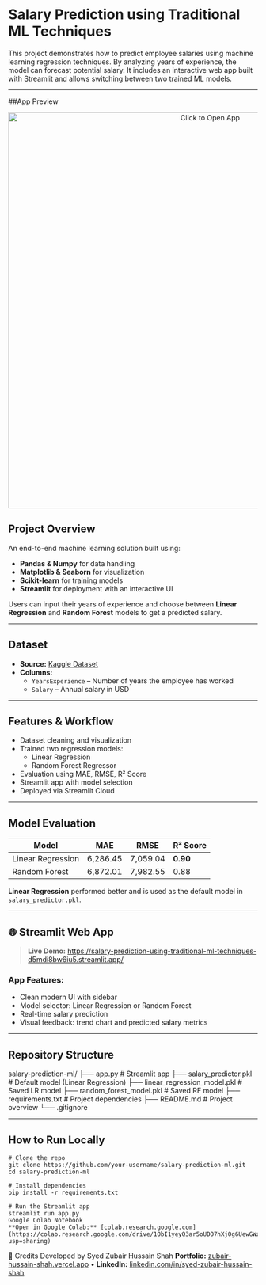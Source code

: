 # Salary Prediction using Traditional ML Techniques

This project demonstrates how to predict employee salaries using machine learning regression techniques. By analyzing years of experience, the model can forecast potential salary. It includes an interactive web app built with Streamlit and allows switching between two trained ML models.

---
##App Preview 
<p align="center">
  <a href="https://salary-prediction-using-traditional-ml-techniques-d5mdi8bw6iu5.streamlit.app/" target="_blank">
    <img src="https://github.com/user-attachments/assets/69210fb1-d02e-408f-8387-4a33839f0e18" alt="Click to Open App" width="800"/>
  </a>
</p>

##  Project Overview

An end-to-end machine learning solution built using:

- **Pandas & Numpy** for data handling  
- **Matplotlib & Seaborn** for visualization  
- **Scikit-learn** for training models  
- **Streamlit** for deployment with an interactive UI  

Users can input their years of experience and choose between **Linear Regression** and **Random Forest** models to get a predicted salary.

---

##  Dataset

- **Source:** [Kaggle Dataset](https://www.kaggle.com/datasets/korpionn/salary-prediction-dataset)
- **Columns:**
  - `YearsExperience` – Number of years the employee has worked
  - `Salary` – Annual salary in USD

---

##  Features & Workflow

- Dataset cleaning and visualization  
- Trained two regression models:  
  - Linear Regression  
  - Random Forest Regressor  
- Evaluation using MAE, RMSE, R² Score  
- Streamlit app with model selection  
- Deployed via Streamlit Cloud

---

##  Model Evaluation

| Model              | MAE     | RMSE    | R² Score |
|--------------------|---------|---------|----------|
| Linear Regression  | 6,286.45| 7,059.04| **0.90** |
| Random Forest      | 6,872.01| 7,982.55| 0.88     |

 **Linear Regression** performed better and is used as the default model in `salary_predictor.pkl`.

---

## 🌐 Streamlit Web App

>  **Live Demo:** https://salary-prediction-using-traditional-ml-techniques-d5mdi8bw6iu5.streamlit.app/

### App Features:
- Clean modern UI with sidebar
- Model selector: Linear Regression or Random Forest
- Real-time salary prediction
- Visual feedback: trend chart and predicted salary metrics

---

##  Repository Structure

salary-prediction-ml/
├── app.py # Streamlit app
├── salary_predictor.pkl # Default model (Linear Regression)
├── linear_regression_model.pkl # Saved LR model
├── random_forest_model.pkl # Saved RF model
├── requirements.txt # Project dependencies
├── README.md # Project overview
└── .gitignore



---

## How to Run Locally

```
# Clone the repo
git clone https://github.com/your-username/salary-prediction-ml.git
cd salary-prediction-ml

# Install dependencies
pip install -r requirements.txt

# Run the Streamlit app
streamlit run app.py
Google Colab Notebook
**Open in Google Colab:** [colab.research.google.com](https://colab.research.google.com/drive/1ObI1yeyQ3ar5oUDO7hXj0g6UewGWzTr8?usp=sharing)

```

👤 Credits
Developed by Syed Zubair Hussain Shah
**Portfolio:** [zubair-hussain-shah.vercel.app](https://zubair-hussain-shah.vercel.app/) • **LinkedIn:** [linkedin.com/in/syed-zubair-hussain-shah](https://www.linkedin.com/in/syed-zubair-hussain-shah-491294376?utm_source=share&utm_campaign=share_via&utm_content=profile&utm_medium=android_app)
